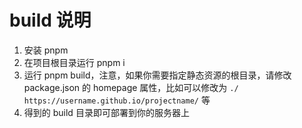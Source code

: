 # build 说明

1. 安装 pnpm
2. 在项目根目录运行 pnpm i
3. 运行 pnpm build，注意，如果你需要指定静态资源的根目录，请修改 package.json 的 homepage 属性，比如可以修改为 `./` `https://username.github.io/projectname/` 等
4. 得到的 build 目录即可部署到你的服务器上